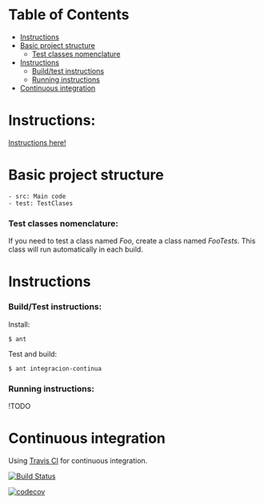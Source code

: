 # Table of Contents
* [Instructions](#instructions)
* [Basic project structure](#basic-project-structure)
    * [Test classes nomenclature](#test-classes-nomenclature)
* [Instructions](#instructions)
    * [Build/test instructions](#buildtest-instructions)
    * [Running instructions](#running-instructions)
* [Continuous integration](#ci)

# Instructions:
[Instructions here!](https://docs.google.com/document/d/1OnD7ZRBIIZvv1snlR64WYj33abb-G3OODbTMaystsU8/edit#)

# Basic project structure
    - src: Main code
    - test: TestClases
    
### Test classes nomenclature:
If you need to test a class named _Foo_, create a class named _FooTests_.
This class will run automatically in each build.

# Instructions
### Build/Test instructions:
Install:
```
$ ant
```
Test and build:
```
$ ant integracion-continua
```
### Running instructions:
!TODO

# Continuous integration
Using [Travis CI](https://travis-ci.com/NicoDeGiacomo/ALG3-TP2) for continuous integration.

[![Build Status](https://travis-ci.com/NicoDeGiacomo/ALG3-TP2.svg?token=RnGp7rRLSaxceY1rovxE&branch=master)](https://travis-ci.com/NicoDeGiacomo/ALG3-TP2)

[![codecov](https://codecov.io/gh/NicoDeGiacomo/ALG3-TP2/branch/master/graph/badge.svg?token=IqboQTdsN6)](https://codecov.io/gh/NicoDeGiacomo/ALG3-TP2)